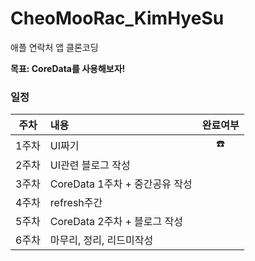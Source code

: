 # CheoMooRac_KimHyeSu
애플 연락처 앱 클론코딩

**목표: CoreData를 사용해보자!**

### 일정

|주차|내용|완료여부|
|:--:|:--|:--:|
|1주차|UI짜기|☎️|
|2주차|UI관련 블로그 작성||
|3주차|CoreData 1주차 + 중간공유 작성||
|4주차|refresh주간||
|5주차|CoreData 2주차 + 블로그 작성||
|6주차|마무리, 정리, 리드미작성||
